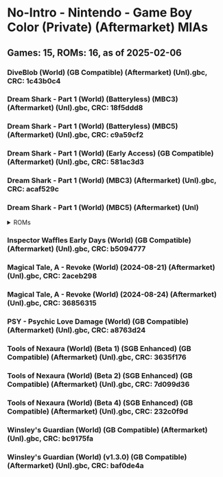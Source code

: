 # No-Intro - Nintendo - Game Boy Color (Private) (Aftermarket) MIAs
## Games: 15, ROMs: 16, as of 2025-02-06
### DiveBlob (World) (GB Compatible) (Aftermarket) (Unl).gbc, CRC: 1c43b0c4
### Dream Shark - Part 1 (World) (Batteryless) (MBC3) (Aftermarket) (Unl).gbc, CRC: 18f5ddd8
### Dream Shark - Part 1 (World) (Batteryless) (MBC5) (Aftermarket) (Unl).gbc, CRC: c9a59cf2
### Dream Shark - Part 1 (World) (Early Access) (GB Compatible) (Aftermarket) (Unl).gbc, CRC: 581ac3d3
### Dream Shark - Part 1 (World) (MBC3) (Aftermarket) (Unl).gbc, CRC: acaf529c
### Dream Shark - Part 1 (World) (MBC5) (Aftermarket) (Unl)
<details>
<summary>ROMs</summary>

Dream Shark - Part 1 (World) (MBC5) (Aftermarket) (Unl).gbc, CRC: 1bf0e14c

Dream Shark - Part 1 (World) (MBC5) (Aftermarket) (Unl).gbc, CRC: 8d2670ba
</details>

### Inspector Waffles Early Days (World) (GB Compatible) (Aftermarket) (Unl).gbc, CRC: b5094777
### Magical Tale, A - Revoke (World) (2024-08-21) (Aftermarket) (Unl).gbc, CRC: 2aceb298
### Magical Tale, A - Revoke (World) (2024-08-24) (Aftermarket) (Unl).gbc, CRC: 36856315
### PSY - Psychic Love Damage (World) (GB Compatible) (Aftermarket) (Unl).gbc, CRC: a8763d24
### Tools of Nexaura (World) (Beta 1) (SGB Enhanced) (GB Compatible) (Aftermarket) (Unl).gbc, CRC: 3635f176
### Tools of Nexaura (World) (Beta 2) (SGB Enhanced) (GB Compatible) (Aftermarket) (Unl).gbc, CRC: 7d099d36
### Tools of Nexaura (World) (Beta 4) (SGB Enhanced) (GB Compatible) (Aftermarket) (Unl).gbc, CRC: 232c0f9d
### Winsley's Guardian (World) (GB Compatible) (Aftermarket) (Unl).gbc, CRC: bc9175fa
### Winsley's Guardian (World) (v1.3.0) (GB Compatible) (Aftermarket) (Unl).gbc, CRC: baf0de4a
